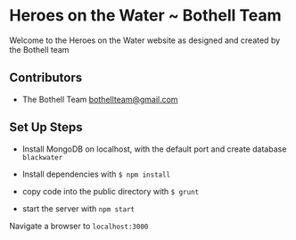 # Heroes on the Water ~ Bothell Team

Welcome to the Heroes on the Water website as designed and created by the Bothell team

## Contributors

* The Bothell Team <bothellteam@gmail.com>

## Set Up Steps

* Install MongoDB on localhost, with the default port and create database `blackwater`

* Install dependencies with `$ npm install`

* copy code into the public directory with `$ grunt`

* start the server with `npm start`

Navigate a browser to `localhost:3000`
